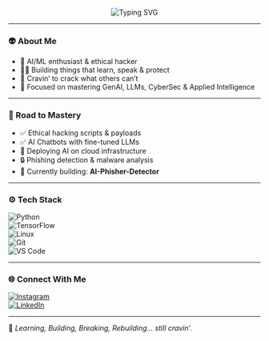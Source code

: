 <p align="center">
  <img src="https://readme-typing-svg.demolab.com?font=Fira+Code&pause=1000&center=true&vCenter=true&width=435&lines=Yo%2C+I'm+Renil+aka+thea1i3n;AI+dev+%7C+Hacker+%7C+Dreamchaser" alt="Typing SVG" />
</p>

---

### 👽 About Me  
- 🧠 AI/ML enthusiast & ethical hacker  
- 👨‍💻 Building things that learn, speak & protect  
- 🧬 Cravin’ to crack what others can’t  
- 🎯 Focused on mastering GenAI, LLMs, CyberSec & Applied Intelligence

---

### 🧠 Road to Mastery  
- ✅ Ethical hacking scripts & payloads  
- ✅ AI Chatbots with fine-tuned LLMs  
- 🔄 Deploying AI on cloud infrastructure  
- 🔒 Phishing detection & malware analysis  
- 🧪 Currently building: **AI-Phisher-Detector**

---

### ⚙️ Tech Stack  
![Python](https://img.shields.io/badge/Python-3670A0?style=for-the-badge&logo=python&logoColor=ffdd54)  
![TensorFlow](https://img.shields.io/badge/TensorFlow-%23FF6F00.svg?style=for-the-badge&logo=TensorFlow&logoColor=white)  
![Linux](https://img.shields.io/badge/Linux-FCC624?style=for-the-badge&logo=linux&logoColor=black)  
![Git](https://img.shields.io/badge/Git-F05032?style=for-the-badge&logo=git&logoColor=white)  
![VS Code](https://img.shields.io/badge/VSCODE-007ACC?style=for-the-badge&logo=visual-studio-code&logoColor=white)

---

### 🌐 Connect With Me  
[![Instagram](https://img.shields.io/badge/Instagram-%23E4405F.svg?style=for-the-badge&logo=Instagram&logoColor=white)](https://www.instagram.com/renilll._/)  
[![LinkedIn](https://img.shields.io/badge/LinkedIn-%230077B5.svg?style=for-the-badge&logo=linkedin&logoColor=white)](https://www.linkedin.com/in/renil-mammen-biju-a8a12030b)

---

🧠 *Learning, Building, Breaking, Rebuilding... still cravin'.*

